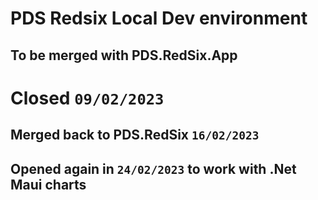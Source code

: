 # PDS Redsix Local Dev environment
## To be merged with PDS.RedSix.App
# Closed `09/02/2023`
## Merged back to PDS.RedSix `16/02/2023`
## Opened again in `24/02/2023` to work with .Net Maui charts
